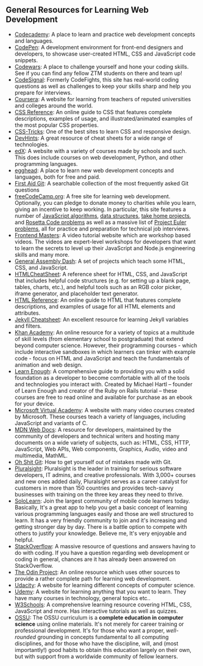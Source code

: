 ## General Resources for Learning Web Development

* [Codecademy](https://www.codecademy.com/catalog/subject/web-development): A place to learn and practice web development concepts and languages.
* [CodePen](https://www.codepen.io/): A development environment for front-end designers and developers, to showcase user-created HTML, CSS and JavaScript code snippets.
* [Codewars](https://www.codewars.com/): A place to challenge yourself and hone your coding skills. See if you can find any fellow ZTM students on there and team up!
* [CodeSignal](https://www.codesignal.com): Formerly CodeFights, this site has real-world coding questions as well as challenges to keep your skills sharp and help you prepare for interviews.
* [Coursera](https://www.coursera.com/): A website for learning from teachers of reputed universities and colleges around the world.
* [CSS Reference](https://cssreference.io/): An online guide to CSS that features complete descriptions, examples of usage, and illustrated/animated examples of the most popular CSS properties.
* [CSS-Tricks](https://css-tricks.com/): One of the best sites to learn CSS and responsive design.
* [DevHints](https://devhints.io/): A great resource of cheat sheets for a wide range of technologies.
* [edX](https://www.edx.org/): A website with a variety of courses made by schools and such. This does include courses on web development, Python, and other programming languages.
* [egghead](https://egghead.io): A place to learn new web development concepts and languages, both for free and paid.
* [First Aid Git](http://firstaidgit.io): A searchable collection of the most frequently asked Git questions
* [freeCodeCamp.org](https://www.freecodecamp.org): A free site for learning web development. Optionally, you can pledge to donate money to charities while you learn, giving an incentive to keep working. In particular, this site features a number of [JavaScript algorithms](https://learn.freecodecamp.org/coding-interview-prep/algorithms), [data structures](https://learn.freecodecamp.org/coding-interview-prep/data-structures), [take home projects](https://learn.freecodecamp.org/coding-interview-prep/take-home-projects), and [Rosetta Code problems](https://learn.freecodecamp.org/coding-interview-prep/rosetta-code/) as well as a massive list of [Project Euler problems](https://learn.freecodecamp.org/coding-interview-prep/project-euler), all for practice and preparation for technical job interviews.
* [Frontend Masters](https://frontendmasters.com/): A video tutorial website which are workshop based videos. The videos are expert-level workshops for developers that want to learn the secrets to level up their JavaScript and Node.js engineering skills and many more.
* [General Assembly Dash](https://dash.generalassemb.ly/): A set of projects which teach some HTML, CSS, and JavaScript.
* [HTMLCheatSheet](https://htmlcheatsheet.com/): A reference sheet for HTML, CSS, and JavaScript that includes helpful code structures (e.g. for setting up a blank page, tables, charts, etc.), and helpful tools such as an RGB color picker, iframe generator, and placeholder text generator.
* [HTML Reference](https://htmlreference.io/): An online guide to HTML that features complete descriptions, and examples of usage for all HTML elements and attributes.
* [Jekyll Cheatsheet](https://learn.cloudcannon.com/jekyll-cheat-sheet/): An excellent resource for learning Jekyll variables and filters.
* [Khan Academy](https://www.khanacademy.org/computing/computer-programming): An online resource for a variety of topics at a multitude of skill levels (from elementary school to postgraduate) that extend beyond computer science. However, their programming courses - which include interactive sandboxes in which learners can tinker with example code - focus on HTML and JavaScript and teach the fundamentals of animation and web design.
* [Learn Enough](https://www.learnenough.com/courses): A comprehensive guide to providing you with a solid foundation as a developer to become comfortable with all of the tools and technologies you interact with. Created by Michael Hartl – founder of Learn Enough and creator of the Ruby on Rails tutorial – these courses are free to read online and available for purchase as an ebook for your device.
* [Microsoft Virtual Academy](https://mva.microsoft.com/): A website with many video courses created by Microsoft. These courses teach a variety of languages, including JavaScript and variants of C.
* [MDN Web Docs](https://developer.mozilla.org/en-US/): A resource for developers, maintained by the community of developers and technical writers and hosting many documents on a wide variety of subjects, such as: HTML, CSS, HTTP, JavaScript, Web APIs, Web components, Graphics, Audio, video and multimedia, MathML.
* [Oh Shit Git](http://ohshitgit.com/): How to get yourself out of mistakes made with Git.
* [Pluralsight](https://www.pluralsight.com): Pluralsight is the leader in training for serious software developers, IT admins, and creative professionals. With 3,000+ courses and new ones added daily, Pluralsight serves as a career catalyst for customers in more than 150 countries and provides tech-savvy businesses with training on the three key areas they need to thrive.
* [SoloLearn](https://www.sololearn.com/): Join the largest community of mobile code learners today. Basically, It's a great app to help you get a basic concept of learning various programming languages easily and those are well structured to learn. It has a very friendly community to join and it's increasing and getting stronger day by day. There is a battle option to compete with others to justify your knowledge. Believe me, It's very enjoyable and helpful.
* [StackOverflow](https://stackoverflow.com/): A massive resource of questions and answers having to do with coding. If you have a question regarding web development or coding in general, chances are it has already been answered on StackOverflow.
* [The Odin Project](https://www.theodinproject.com/): An online resource which uses other sources to provide a rather complete path for learning web development.
* [Udacity](https://www.udacity.com/): A website for learning different concepts of computer science.
* [Udemy](https://www.udemy.com/): A website for learning anything that you want to learn. They have many courses in technology, general topics etc..
* [W3Schools](https://www.w3schools.com): A comprehensive learning resource covering HTML, CSS, JavaScript and more. Has interactive tutorials as well as quizzes.
* [OSSU](https://github.com/ossu/computer-science): The OSSU curriculum is a **complete education in computer science** using online materials.
It's not merely for career training or professional development.
It's for those who want a proper, *well-rounded* grounding in concepts fundamental to all computing disciplines,
and for those who have the discipline, will, and (most importantly!) good habits to obtain this education largely on their own,
but with support from a worldwide community of fellow learners.
